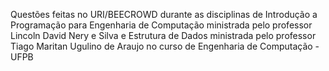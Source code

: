 Questões feitas no URI/BEECROWD durante as disciplinas de Introdução a Programação para Engenharia de Computação ministrada pelo professor Lincoln David Nery e Silva e Estrutura de Dados ministrada pelo professor Tiago Maritan Ugulino de Araujo no curso de Engenharia de Computação - UFPB
